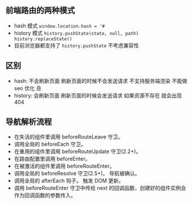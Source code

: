 ## 前端路由的两种模式

- hash 模式 `window.location.hash = '#`
- history 模式 `history.pushState(state, null, path) history.replaceState()`
- 目前浏览器都支持了 `history.pushState` 不考虑兼容性

## 区别

- hash: 不会刷新页面 刷新页面的时候不会发送请求 不支持服务端渲染 不能做 seo 优化 丑
- history: 会刷新页面 刷新页面的时候会发送请求 如果资源不存在 就会出现 404

## 导航解析流程

- 在失活的组件里调用 beforeRouteLeave 守卫。
- 调用全局的 beforeEach 守卫。
- 在重用的组件里调用 beforeRouteUpdate 守卫(2.2+)。
- 在路由配置里调用 beforeEnter。
- 在被激活的组件里调用 beforeRouteEnter。
- 调用全局的 beforeResolve 守卫(2.5+)。 导航被确认。
- 调用全局的 afterEach 钩子。 触发 DOM 更新。
- 调用 beforeRouteEnter 守卫中传给 next 的回调函数，创建好的组件实例会作为回调函数的参数传入。
